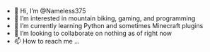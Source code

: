 - 👋 Hi, I’m @Nameless375
- 👀 I’m interested in mountain biking, gaming, and programming
- 🌱 I’m currently learning Python and sometimes Minecraft plugins
- 💞️ I’m looking to collaborate on nothing as of right now
- 📫 How to reach me ...

<!---
Nameless375/Nameless375 is a ✨ special ✨ repository because its `README.md` (this file) appears on your GitHub profile.
You can click the Preview link to take a look at your changes.
--->
